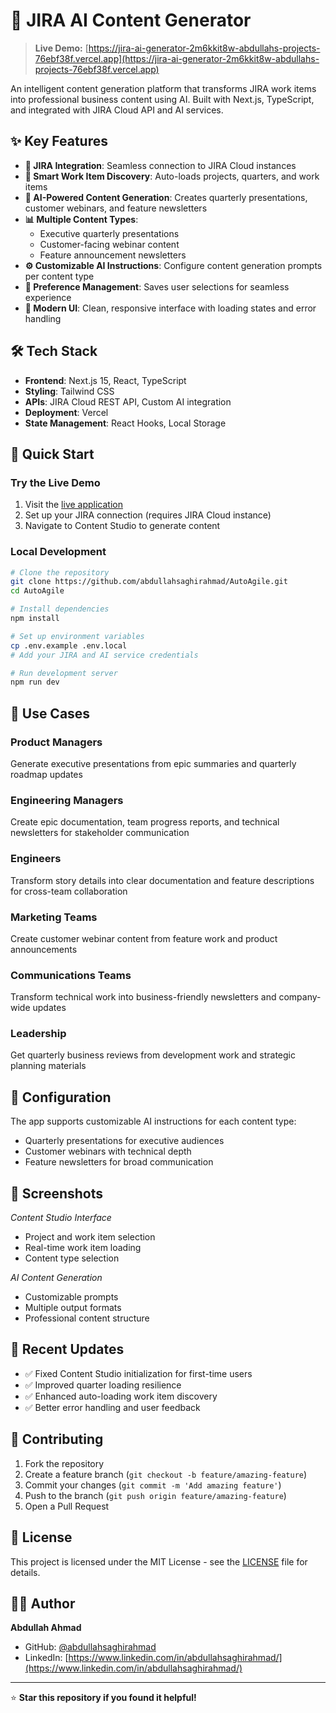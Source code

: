 # 🚀 JIRA AI Content Generator

> **Live Demo:** [https://jira-ai-generator-2m6kkit8w-abdullahs-projects-76ebf38f.vercel.app](https://jira-ai-generator-2m6kkit8w-abdullahs-projects-76ebf38f.vercel.app)

An intelligent content generation platform that transforms JIRA work items into professional business content using AI. Built with Next.js, TypeScript, and integrated with JIRA Cloud API and AI services.

## ✨ Key Features

- **🔗 JIRA Integration**: Seamless connection to JIRA Cloud instances
- **🎯 Smart Work Item Discovery**: Auto-loads projects, quarters, and work items
- **🤖 AI-Powered Content Generation**: Creates quarterly presentations, customer webinars, and feature newsletters
- **📊 Multiple Content Types**: 
  - Executive quarterly presentations
  - Customer-facing webinar content
  - Feature announcement newsletters
- **⚙️ Customizable AI Instructions**: Configure content generation prompts per content type
- **💾 Preference Management**: Saves user selections for seamless experience
- **🎨 Modern UI**: Clean, responsive interface with loading states and error handling

## 🛠️ Tech Stack

- **Frontend**: Next.js 15, React, TypeScript
- **Styling**: Tailwind CSS
- **APIs**: JIRA Cloud REST API, Custom AI integration
- **Deployment**: Vercel
- **State Management**: React Hooks, Local Storage

## 🚀 Quick Start

### Try the Live Demo
1. Visit the [live application](https://jira-ai-generator-2m6kkit8w-abdullahs-projects-76ebf38f.vercel.app)
2. Set up your JIRA connection (requires JIRA Cloud instance)
3. Navigate to Content Studio to generate content

### Local Development
```bash
# Clone the repository
git clone https://github.com/abdullahsaghirahmad/AutoAgile.git
cd AutoAgile

# Install dependencies
npm install

# Set up environment variables
cp .env.example .env.local
# Add your JIRA and AI service credentials

# Run development server
npm run dev
```

## 🎯 Use Cases

### **Product Managers**
Generate executive presentations from epic summaries and quarterly roadmap updates

### **Engineering Managers** 
Create epic documentation, team progress reports, and technical newsletters for stakeholder communication

### **Engineers**
Transform story details into clear documentation and feature descriptions for cross-team collaboration

### **Marketing Teams**
Create customer webinar content from feature work and product announcements

### **Communications Teams**
Transform technical work into business-friendly newsletters and company-wide updates

### **Leadership**
Get quarterly business reviews from development work and strategic planning materials

## 🔧 Configuration

The app supports customizable AI instructions for each content type:
- Quarterly presentations for executive audiences
- Customer webinars with technical depth
- Feature newsletters for broad communication

## 📱 Screenshots

*Content Studio Interface*
- Project and work item selection
- Real-time work item loading
- Content type selection

*AI Content Generation*
- Customizable prompts
- Multiple output formats
- Professional content structure

## 🌟 Recent Updates

- ✅ Fixed Content Studio initialization for first-time users
- ✅ Improved quarter loading resilience
- ✅ Enhanced auto-loading work item discovery
- ✅ Better error handling and user feedback

## 🤝 Contributing

1. Fork the repository
2. Create a feature branch (`git checkout -b feature/amazing-feature`)
3. Commit your changes (`git commit -m 'Add amazing feature'`)
4. Push to the branch (`git push origin feature/amazing-feature`)
5. Open a Pull Request

## 📄 License

This project is licensed under the MIT License - see the [LICENSE](LICENSE) file for details.

## 👨‍💻 Author

**Abdullah Ahmad**
- GitHub: [@abdullahsaghirahmad](https://github.com/abdullahsaghirahmad)
- LinkedIn: [https://www.linkedin.com/in/abdullahsaghirahmad/](https://www.linkedin.com/in/abdullahsaghirahmad/)

---

⭐ **Star this repository if you found it helpful!**
